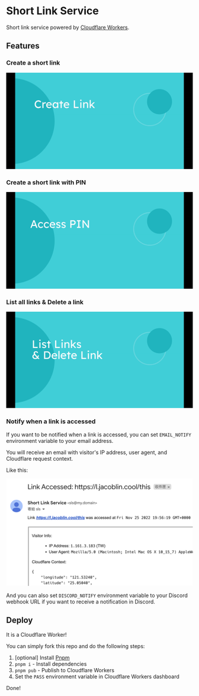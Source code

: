 # Short Link Service

Short link service powered by [Cloudflare Workers](https://workers.cloudflare.com/).

## Features

### Create a short link

![create-link](screenshots/create-link.gif)

### Create a short link with PIN

![access-pin](screenshots/access-pin.gif)

### List all links & Delete a link

![list-links](screenshots/list-links.gif)

### Notify when a link is accessed

If you want to be notified when a link is accessed, you can set `EMAIL_NOTIFY` environment variable to your email address.

You will receive an email with visitor's IP address, user agent, and Cloudflare request context.

Like this:

![email-notify](screenshots/email-notify.png)

And you can also set `DISCORD_NOTIFY` environment variable to your Discord webhook URL if you want to receive a notification in Discord.

## Deploy

It is a Cloudflare Worker!

You can simply fork this repo and do the following steps:

1. [optional] Install [Pnpm](https://pnpm.io/installation)
2. `pnpm i` - Install dependencies
3. `pnpm pub` - Publish to Cloudflare Workers
4. Set the `PASS` environment variable in Cloudflare Workers dashboard

Done!
